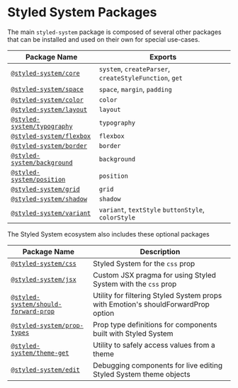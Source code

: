 # Styled System Packages

The main `styled-system` package is composed of several other packages that can be installed and used on their own for special use-cases.

| Package Name                                                                                                  | Exports                                                |
| ------------------------------------------------------------------------------------------------------------- | ------------------------------------------------------ |
| [`@styled-system/core`](https://github.com/styled-system/styled-system/tree/master/packages/core)             | `system`, `createParser`, `createStyleFunction`, `get` |
| [`@styled-system/space`](https://github.com/styled-system/styled-system/tree/master/packages/space)           | `space`, `margin`, `padding`                           |
| [`@styled-system/color`](https://github.com/styled-system/styled-system/tree/master/packages/color)           | `color`                                                |
| [`@styled-system/layout`](https://github.com/styled-system/styled-system/tree/master/packages/layout)         | `layout`                                               |
| [`@styled-system/typography`](https://github.com/styled-system/styled-system/tree/master/packages/typography) | `typography`                                           |
| [`@styled-system/flexbox`](https://github.com/styled-system/styled-system/tree/master/packages/flexbox)       | `flexbox`                                              |
| [`@styled-system/border`](https://github.com/styled-system/styled-system/tree/master/packages/border)         | `border`                                               |
| [`@styled-system/background`](https://github.com/styled-system/styled-system/tree/master/packages/background) | `background`                                           |
| [`@styled-system/position`](https://github.com/styled-system/styled-system/tree/master/packages/position)     | `position`                                             |
| [`@styled-system/grid`](https://github.com/styled-system/styled-system/tree/master/packages/grid)             | `grid`                                                 |
| [`@styled-system/shadow`](https://github.com/styled-system/styled-system/tree/master/packages/shadow)         | `shadow`                                               |
| [`@styled-system/variant`](https://github.com/styled-system/styled-system/tree/master/packages/variant)       | `variant`, `textStyle` `buttonStyle`, `colorStyle`     |

The Styled System ecosystem also includes these optional packages

| Package Name                                                                                                                    | Description                                                                       |
| ------------------------------------------------------------------------------------------------------------------------------- | --------------------------------------------------------------------------------- |
| [`@styled-system/css`](https://github.com/styled-system/styled-system/tree/master/packages/css)                                 | Styled System for the `css` prop                                                  |
| [`@styled-system/jsx`](https://github.com/styled-system/styled-system/tree/master/packages/jsx)                                 | Custom JSX pragma for using Styled System with the `css` prop                     |
| [`@styled-system/should-forward-prop`](https://github.com/styled-system/styled-system/tree/master/packages/should-forward-prop) | Utility for filtering Styled System props with Emotion's shouldForwardProp option |
| [`@styled-system/prop-types`](https://github.com/styled-system/styled-system/tree/master/packages/prop-types)                   | Prop type definitions for components built with Styled System                     |
| [`@styled-system/theme-get`](https://github.com/styled-system/styled-system/tree/master/packages/theme-get)                     | Utility to safely access values from a theme                                      |
| [`@styled-system/edit`](https://github.com/styled-system/styled-system/tree/master/packages/edit)                               | Debugging components for live editing Styled System theme objects                 |
